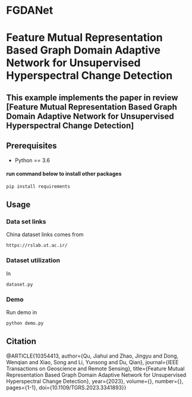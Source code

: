 # FGDANet
# Feature Mutual Representation Based Graph Domain Adaptive Network for Unsupervised Hyperspectral Change Detection

## This example implements the paper in review [Feature Mutual Representation Based Graph Domain Adaptive Network for Unsupervised Hyperspectral Change Detection]


## Prerequisites
- Python == 3.6

#### run command below to install other packages
```
pip install requirements
```

## Usage

### Data set links

China dataset links comes from
```
https://rslab.ut.ac.ir/
```

### Dataset utilization

In
```
dataset.py
```

### Demo

Run demo in 
```
python demo.py 
```


## Citation
@ARTICLE{10354413,
  author={Qu, Jiahui and Zhao, Jingyu and Dong, Wenqian and Xiao, Song and Li, Yunsong and Du, Qian},
  journal={IEEE Transactions on Geoscience and Remote Sensing}, 
  title={Feature Mutual Representation Based Graph Domain Adaptive Network for Unsupervised Hyperspectral Change Detection}, 
  year={2023},
  volume={},
  number={},
  pages={1-1},
  doi={10.1109/TGRS.2023.3341893}}
